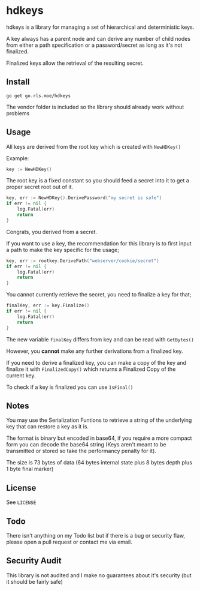 # hdkeys

hdkeys is a library for managing a set of hierarchical and deterministic keys.

A key always has a parent node and can derive any number of child nodes from
either a path specification or a password/secret as long as it's not finalized.

Finalized keys allow the retrieval of the resulting secret.

## Install

```
go get go.rls.moe/hdkeys
```

The vendor folder is included so the library should already work without problems

## Usage

All keys are derived from the root key which is created with `NewHDKey()`

Example:

```go
key := NewHDKey()
```

The root key is a fixed constant so you should feed a secret into it to get a proper
secret root out of it.

```go
key, err := NewHDKey().DerivePassword("my secret is safe")
if err != nil {
    log.Fatal(err)
    return
}
```

Congrats, you derived from a secret.

If you want to use a key, the recommendation for this library is to first input
a path to make the key specific for the usage;

```go
key, err := rootkey.DerivePath("webserver/cookie/secret")
if err != nil {
    log.Fatal(err)
    return
}
```

You cannot currently retrieve the secret, you need to finalize a key for that;

```go
finalKey, err := key.Finalize()
if err != nil {
    log.Fatal(err)
    return
}
```

The new variable `finalKey` differs from key and can be read with `GetBytes()`

However, you **cannot** make any further derivations from a finalized key.

If you need to derive a finalized key, you can make a copy of the key and finalize it with
`FinalizedCopy()` which returns a Finalized Copy of the current key.

To check if a key is finalized you can use `IsFinal()`

## Notes

You may use the Serialization Funtions to retrieve a string of the underlying key that can restore a key as it is.

The format is binary but encoded in base64, if you require a more compact form
you can decode the base64 string (Keys aren't meant to be transmitted or stored so take the performancy penalty for it).

The size is 73 bytes of data (64 bytes internal state plus 8 bytes depth plus 1 byte final marker)

## License

See `LICENSE`

## Todo

There isn't anything on my Todo list but if there is a bug or security flaw, please open
a pull request or contact me via email.

## Security Audit

This library is not audited and I make no guarantees about it's security (but it should be fairly safe)